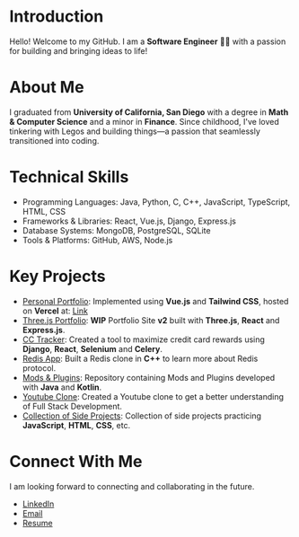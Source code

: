 # Introduction
Hello! Welcome to my GitHub. I am a **Software Engineer** 👨‍💻 with a passion for building and bringing ideas to life!

# About Me
I graduated from **University of California, San Diego** with a degree in **Math & Computer Science** and a minor in **Finance**. Since childhood, I've loved tinkering with Legos and building things—a passion that seamlessly transitioned into coding.

# Technical Skills
- Programming Languages: Java, Python, C, C++, JavaScript, TypeScript, HTML, CSS
- Frameworks & Libraries: React, Vue.js, Django, Express.js
- Database Systems: MongoDB, PostgreSQL, SQLite
- Tools & Platforms: GitHub, AWS, Node.js

# Key Projects
- [Personal Portfolio](https://github.com/shaanprk/Vue-Personal-Portfolio): Implemented using **Vue.js** and **Tailwind CSS**, hosted on **Vercel** at: [Link](https://www.binni.dev/)
- [Three.js Portfolio](https://github.com/shaanprk/react-threejs-portfolio): **WIP** Portfolio Site **v2** built with **Three.js**, **React** and **Express.js**.
- [CC Tracker](https://github.com/shaanprk/cc-points-analyzer): Created a tool to maximize credit card rewards using **Django**, **React**, **Selenium** and **Celery**.
- [Redis App](https://github.com/shaanprk/redis-app): Built a Redis clone in **C++** to learn more about Redis protocol.
- [Mods & Plugins](https://github.com/shaanprk/Mods-Plugins): Repository containing Mods and Plugins developed with **Java** and **Kotlin**.
- [Youtube Clone](https://github.com/shaanprk/youtube-clone): Created a Youtube clone to get a better understanding of Full Stack Development.
- [Collection of Side Projects](https://github.com/shaanprk/Side_Projects): Collection of side projects practicing **JavaScript**, **HTML**, **CSS**, etc.

# Connect With Me
I am looking forward to connecting and collaborating in the future.
- [LinkedIn](https://www.linkedin.com/in/jeongbin-sean-park/)
- [Email](mailto:imbinpark@gmail.com)
- [Resume](https://drive.google.com/file/d/1gkTG6iN_qHuk7a4OU2jKYlxmGUZyhaXb/view?usp=sharing)
